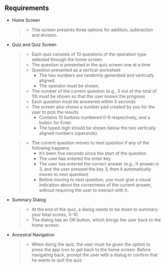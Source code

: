 ## Requirements

- Home Screen
    >   -   This screen presents three options for addition, subtraction and division.

- Quiz and Quiz Screen
    > - Each quiz consists of 10 questions of the operation type selected through the home screen
    >  - The question is presented in the quiz screen one at a time
    >  - Question presented as a vertical worksheet
    >      -    The two numbers are randomly generated and vertically aligned.
    >      -  The operator must be shown.
    >  -  The number of the current question (e.g., 5 out of the total of 10) must be shown so that the user knows the progress
    >   - Each question must be answered within 5 seconds
    >   - The screen also shows a number pad created by you for the user to pick the results
    >       -   Contains 10 buttons numbered 0-9 respectively, and a button for Enter.
    >       -   The typed digit should be shown below the two vertically aligned numbers (operands).

    > - The current question moves to next question if any of the following happens
    >   -  It’s been five seconds since the start of the question
    >   -  The user has entered the enter key
    >   -   The user has entered the correct answer (e.g., if answer is 3, and the user pressed the key 3, then it automatically moves to next question)
    >   -  Before moving to next question, you must give a visual indication about the correctness of the current answer, without requiring the user to interact with it.
    
- Summary Dialog
    >   -   At the end of the quiz, a dialog needs to be down to summary your total scores, 0-10.
    >   -   The dialog has an OK button, which brings the user back to the home screen.
    
- Ancestral Navigation
    >   -   When doing the quiz, the user must be given the option to press the app icon to get back to the home screen. Before navigating back, prompt the user with a dialog to confirm that he wants to quit the quiz
